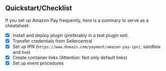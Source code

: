 ## Quickstart/Checklist

If you set up Amazon Pay frequently, here is a summary to serve as a cheatsheet:

* [x] Install and deploy plugin (preferably in a test plugin set).
* [x] Transfer credentials from Sellercentral
* [x] Set up IPN (`https://www.domain.com/payment/amazon-pay-ipn/`, sandbox and live)
* [x] Create container links (Attention: Not only default links)
* [x] Set up event procedures